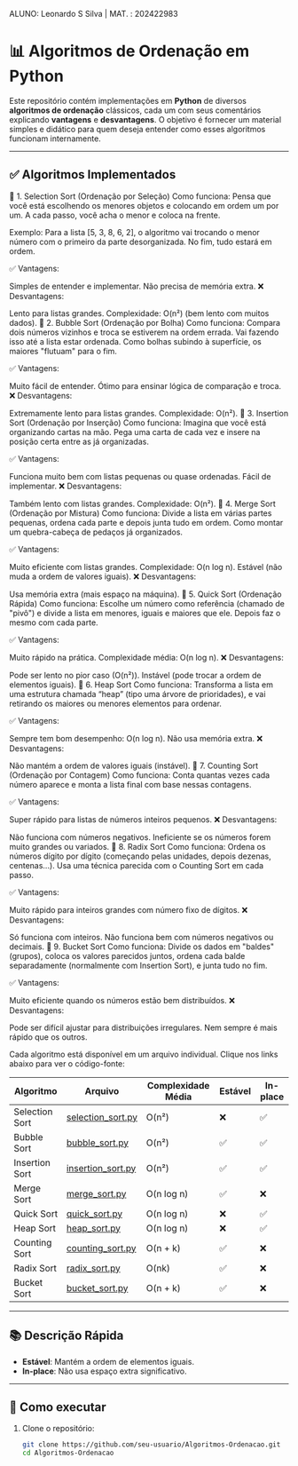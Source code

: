 ALUNO: Leonardo S Silva | MAT. : 202422983

# 📊 Algoritmos de Ordenação em Python

Este repositório contém implementações em **Python** de diversos **algoritmos de ordenação** clássicos, cada um com seus comentários explicando **vantagens** e **desvantagens**. O objetivo é fornecer um material simples e didático para quem deseja entender como esses algoritmos funcionam internamente.

---

## ✅ Algoritmos Implementados


🔷 1. Selection Sort (Ordenação por Seleção)
Como funciona:
Pensa que você está escolhendo os menores objetos e colocando em ordem um por um. A cada passo, você acha o menor e coloca na frente.

Exemplo:
Para a lista [5, 3, 8, 6, 2], o algoritmo vai trocando o menor número com o primeiro da parte desorganizada. No fim, tudo estará em ordem.

✅ Vantagens:

Simples de entender e implementar.
Não precisa de memória extra.
❌ Desvantagens:

Lento para listas grandes.
Complexidade: O(n²) (bem lento com muitos dados).
🔷 2. Bubble Sort (Ordenação por Bolha)
Como funciona:
Compara dois números vizinhos e troca se estiverem na ordem errada. Vai fazendo isso até a lista estar ordenada. Como bolhas subindo à superfície, os maiores "flutuam" para o fim.

✅ Vantagens:

Muito fácil de entender.
Ótimo para ensinar lógica de comparação e troca.
❌ Desvantagens:

Extremamente lento para listas grandes.
Complexidade: O(n²).
🔷 3. Insertion Sort (Ordenação por Inserção)
Como funciona:
Imagina que você está organizando cartas na mão. Pega uma carta de cada vez e insere na posição certa entre as já organizadas.

✅ Vantagens:

Funciona muito bem com listas pequenas ou quase ordenadas.
Fácil de implementar.
❌ Desvantagens:

Também lento com listas grandes.
Complexidade: O(n²).
🔷 4. Merge Sort (Ordenação por Mistura)
Como funciona:
Divide a lista em várias partes pequenas, ordena cada parte e depois junta tudo em ordem. Como montar um quebra-cabeça de pedaços já organizados.

✅ Vantagens:

Muito eficiente com listas grandes.
Complexidade: O(n log n).
Estável (não muda a ordem de valores iguais).
❌ Desvantagens:

Usa memória extra (mais espaço na máquina).
🔷 5. Quick Sort (Ordenação Rápida)
Como funciona:
Escolhe um número como referência (chamado de "pivô") e divide a lista em menores, iguais e maiores que ele. Depois faz o mesmo com cada parte.

✅ Vantagens:

Muito rápido na prática.
Complexidade média: O(n log n).
❌ Desvantagens:

Pode ser lento no pior caso (O(n²)).
Instável (pode trocar a ordem de elementos iguais).
🔷 6. Heap Sort
Como funciona:
Transforma a lista em uma estrutura chamada “heap” (tipo uma árvore de prioridades), e vai retirando os maiores ou menores elementos para ordenar.

✅ Vantagens:

Sempre tem bom desempenho: O(n log n).
Não usa memória extra.
❌ Desvantagens:

Não mantém a ordem de valores iguais (instável).
🔷 7. Counting Sort (Ordenação por Contagem)
Como funciona:
Conta quantas vezes cada número aparece e monta a lista final com base nessas contagens.

✅ Vantagens:

Super rápido para listas de números inteiros pequenos.
❌ Desvantagens:

Não funciona com números negativos.
Ineficiente se os números forem muito grandes ou variados.
🔷 8. Radix Sort
Como funciona:
Ordena os números dígito por dígito (começando pelas unidades, depois dezenas, centenas...). Usa uma técnica parecida com o Counting Sort em cada passo.

✅ Vantagens:

Muito rápido para inteiros grandes com número fixo de dígitos.
❌ Desvantagens:

Só funciona com inteiros.
Não funciona bem com números negativos ou decimais.
🔷 9. Bucket Sort
Como funciona:
Divide os dados em "baldes" (grupos), coloca os valores parecidos juntos, ordena cada balde separadamente (normalmente com Insertion Sort), e junta tudo no fim.

✅ Vantagens:

Muito eficiente quando os números estão bem distribuídos.
❌ Desvantagens:

Pode ser difícil ajustar para distribuições irregulares.
Nem sempre é mais rápido que os outros.


Cada algoritmo está disponível em um arquivo individual. Clique nos links abaixo para ver o código-fonte:

| Algoritmo             | Arquivo                    | Complexidade Média | Estável | In-place |
|-----------------------|----------------------------|--------------------|---------|----------|
| Selection Sort        | [selection_sort.py](selection_sort.py) | O(n²)               | ❌       | ✅        |
| Bubble Sort           | [bubble_sort.py](bubble_sort.py)       | O(n²)               | ✅       | ✅        |
| Insertion Sort        | [insertion_sort.py](insertion_sort.py) | O(n²)               | ✅       | ✅        |
| Merge Sort            | [merge_sort.py](merge_sort.py)         | O(n log n)          | ✅       | ❌        |
| Quick Sort            | [quick_sort.py](quick_sort.py)         | O(n log n)          | ❌       | ✅        |
| Heap Sort             | [heap_sort.py](heap_sort.py)           | O(n log n)          | ❌       | ✅        |
| Counting Sort         | [counting_sort.py](counting_sort.py)   | O(n + k)            | ✅       | ❌        |
| Radix Sort            | [radix_sort.py](radix_sort.py)         | O(nk)               | ✅       | ❌        |
| Bucket Sort           | [bucket_sort.py](bucket_sort.py)       | O(n + k)            | ✅       | ❌        |

---

## 📚 Descrição Rápida

- **Estável**: Mantém a ordem de elementos iguais.
- **In-place**: Não usa espaço extra significativo.

---

## 🧪 Como executar

1. Clone o repositório:
   ```bash
   git clone https://github.com/seu-usuario/Algoritmos-Ordenacao.git
   cd Algoritmos-Ordenacao

